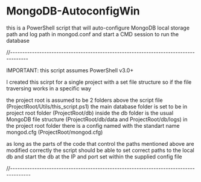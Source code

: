 # MongoDB-AutoconfigWin
this is a PowerShell script that will auto-configure MongoDB local storage path and log path in mongod.conf
and start a CMD session to run the database

//-------------------------------------------------------------------------------------

IMPORTANT:
this script assumes PowerShell v3.0+

I created this scirpt for a single project with a set file structure so if the file traversing works in a specific way

the project root is assumed to be 2 folders above the script file (ProjectRoot/Utils/this_script.ps1)
the main database folder is set to be in project root folder (ProjectRoot/db)
inside the db folder is the usual MongoDB file structure (ProjectRoot/db/data and ProjectRoot/db/logs)
in the project root folder there is a config named with the standart name mongod.cfg (ProjectRoot/mongod.cfg)

as long as the parts of the code that control the paths mentioned above are modified correctly the script should be
able to set correct paths to the local db and start the db at the IP and port set within the supplied config file

//--------------------------------------------------------------------------------------
